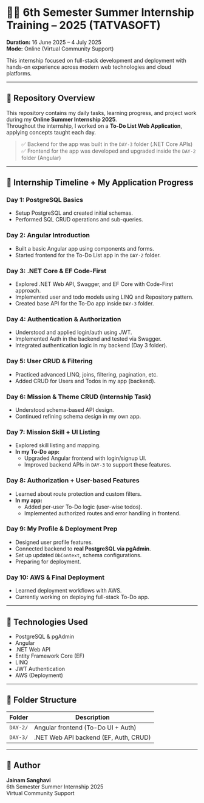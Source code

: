 # 👨‍💻 6th Semester Summer Internship Training – 2025 (TATVASOFT)
**Duration:** 16 June 2025 – 4 July 2025  
**Mode:** Online (Virtual Community Support)

This internship focused on full-stack development and deployment with hands-on experience across modern web technologies and cloud platforms.

---

## 📂 Repository Overview
This repository contains my daily tasks, learning progress, and project work during my **Online Summer Internship 2025**.  
Throughout the internship, I worked on a **To-Do List Web Application**, applying concepts taught each day.  

> ✅ Backend for the app was built in the `DAY-3` folder (.NET Core APIs)  
> ✅ Frontend for the app was developed and upgraded inside the `DAY-2` folder (Angular)  

---

## 📅 Internship Timeline + My Application Progress

### Day 1: PostgreSQL Basics
- Setup PostgreSQL and created initial schemas.
- Performed SQL CRUD operations and sub-queries.

### Day 2: Angular Introduction
- Built a basic Angular app using components and forms.
- Started frontend for the To-Do List app in the `DAY-2` folder.

### Day 3: .NET Core & EF Code-First
- Explored .NET Web API, Swagger, and EF Core with Code-First approach.
- Implemented user and todo models using LINQ and Repository pattern.
- Created base API for the To-Do app inside `DAY-3` folder.

### Day 4: Authentication & Authorization
- Understood and applied login/auth using JWT.
- Implemented Auth in the backend and tested via Swagger.
- Integrated authentication logic in my backend (Day 3 folder).

### Day 5: User CRUD & Filtering
- Practiced advanced LINQ, joins, filtering, pagination, etc.
- Added CRUD for Users and Todos in my app (backend).

### Day 6: Mission & Theme CRUD (Internship Task)
- Understood schema-based API design.
- Continued refining schema design in my own app.

### Day 7: Mission Skill + UI Listing
- Explored skill listing and mapping.
- **In my To-Do app:**
  - Upgraded Angular frontend with login/signup UI.
  - Improved backend APIs in `DAY-3` to support these features.

### Day 8: Authorization + User-based Features
- Learned about route protection and custom filters.
- **In my app:**
  - Added per-user To-Do logic (user-wise todos).
  - Implemented authorized routes and error handling in frontend.

### Day 9: My Profile & Deployment Prep
- Designed user profile features.
- Connected backend to **real PostgreSQL via pgAdmin**.
- Set up updated `DbContext`, schema configurations.
- Preparing for deployment.

### Day 10: AWS & Final Deployment
- Learned deployment workflows with AWS.
- Currently working on deploying full-stack To-Do app.

---

## 🚀 Technologies Used
- PostgreSQL & pgAdmin  
- Angular  
- .NET Web API  
- Entity Framework Core (EF)  
- LINQ  
- JWT Authentication  
- AWS (Deployment)  

---

## 📁 Folder Structure

| Folder     | Description                          |
|------------|--------------------------------------|
| `DAY-2/`   | Angular frontend (To-Do UI + Auth)   |
| `DAY-3/`   | .NET Web API backend (EF, Auth, CRUD)|

---

## 👤 Author
**Jainam Sanghavi**  
6th Semester Summer Internship 2025  
Virtual Community Support
